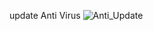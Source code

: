 update Anti Virus 
![Anti_Update](https://user-images.githubusercontent.com/112908219/189004361-f3ba75f9-14aa-4766-9b8a-30800185a7bc.jpeg)
